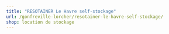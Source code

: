 ```yaml
---
title: "RESOTAINER Le Havre self-stockage"
url: /gonfreville-lorcher/resotainer-le-havre-self-stockage/
shop: location de stockage
---
```

